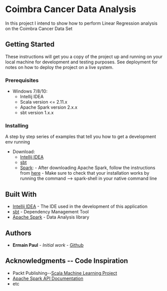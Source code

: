 # Coimbra Cancer Data Analysis

In this project I intend to show how to perform Linear Regression analysis on the Coimbra Cancer Data Set

## Getting Started

These instructions will get you a copy of the project up and running on your local machine 
for development and testing purposes. See deployment for notes on how to deploy the project on a live system.

### Prerequisites

- Windows 7/8/10:
    - Intellij IDEA
    - Scala version <= 2.11.x
    - Apache Spark version 2.x.x
    - sbt version 1.x.x  
    

### Installing

A step by step series of examples that tell you how to get a development env running

- Download:
    - [Intellij IDEA](https://www.jetbrains.com/idea/)
    - [sbt](https://www.jetbrains.com/idea/)
    - [Spark](https://www.jetbrains.com/idea/): 
           - After downloading Apache Spark, follow the instructions from 
                [here](https://hernandezpaul.wordpress.com/2016/01/24/apache-spark-installation-on-windows-10/)
           - Make sure to check that your installation works by running the command --> spark-shell in your native command line 

## Built With

* [Intellij IDEA](https://www.jetbrains.com/idea/) - The IDE used in the development of this application
* [sbt](https://www.jetbrains.com/idea/) - Dependency Management Tool
* [Apache Spark](https://spark.apache.org/) - Data Analysis library

## Authors
* **Ermain Paul** - *Initial work* - [Github](https://github.com/Ermain-12)

## Acknowledgments -- Code Inspiration
* Packt Publishing--[Scala Machine Learning Project](https://github.com/PacktPublishing/Scala-Machine-Learning-Projects)
* [Apache Spark API Documentation](https://spark.apache.org/docs/latest/)
* etc